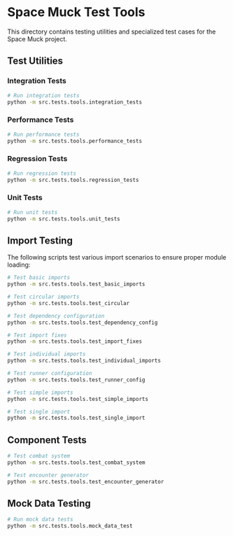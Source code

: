 # Space Muck Test Tools

This directory contains testing utilities and specialized test cases for the Space Muck project.

## Test Utilities

### Integration Tests
```bash
# Run integration tests
python -m src.tests.tools.integration_tests
```

### Performance Tests
```bash
# Run performance tests
python -m src.tests.tools.performance_tests
```

### Regression Tests
```bash
# Run regression tests
python -m src.tests.tools.regression_tests
```

### Unit Tests
```bash
# Run unit tests
python -m src.tests.tools.unit_tests
```

## Import Testing

The following scripts test various import scenarios to ensure proper module loading:

```bash
# Test basic imports
python -m src.tests.tools.test_basic_imports

# Test circular imports
python -m src.tests.tools.test_circular

# Test dependency configuration
python -m src.tests.tools.test_dependency_config

# Test import fixes
python -m src.tests.tools.test_import_fixes

# Test individual imports
python -m src.tests.tools.test_individual_imports

# Test runner configuration
python -m src.tests.tools.test_runner_config

# Test simple imports
python -m src.tests.tools.test_simple_imports

# Test single import
python -m src.tests.tools.test_single_import
```

## Component Tests

```bash
# Test combat system
python -m src.tests.tools.test_combat_system

# Test encounter generator
python -m src.tests.tools.test_encounter_generator
```

## Mock Data Testing

```bash
# Run mock data tests
python -m src.tests.tools.mock_data_test
```
